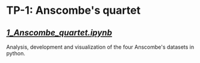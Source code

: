 # TP-1: Anscombe's quartet

## [*1_Anscombe_quartet.ipynb*](https://github.com/Alejandro-ZZ/Machine-Learning-UNS/blob/master/TP-1/1_Anscombe_quartet.ipynb)

Analysis, development and visualization of the four Anscombe's datasets in python.
